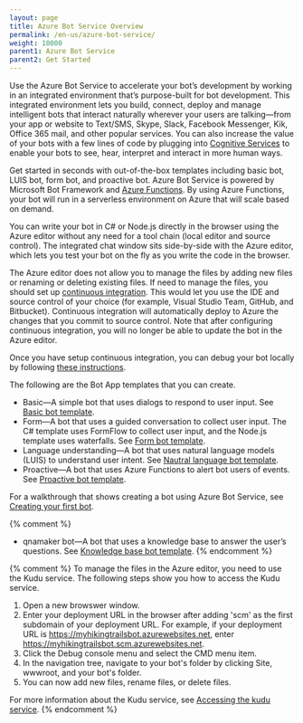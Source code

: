 ```yaml
---
layout: page
title: Azure Bot Service Overview
permalink: /en-us/azure-bot-service/
weight: 10000
parent1: Azure Bot Service
parent2: Get Started
---
```


Use the Azure Bot Service to accelerate your bot’s development by working in an integrated environment that’s purpose-built for bot development. This integrated environment lets you build, connect, deploy and manage intelligent bots that interact naturally wherever your users are talking&mdash;from your app or website to Text/SMS, Skype, Slack, Facebook Messenger, Kik, Office 365 mail, and other popular services. You can also increase the value of your bots with a few lines of code by plugging into [Cognitive Services](/en-us/bot-intelligence/getting-started/) to enable your bots to see, hear, interpret and interact in more human ways.

Get started in seconds with out-of-the-box templates including basic bot, LUIS bot, form bot, and proactive bot. Azure Bot Service is powered by Microsoft Bot Framework and [Azure Functions](http://go.microsoft.com/fwlink/?linkID=747839). By using Azure Functions, your bot will run in a serverless environment on Azure that will scale based on demand.

You can write your bot in C# or Node.js directly in the browser using the Azure editor without any need for a tool chain (local editor and source control). The integrated chat window sits side-by-side with the Azure editor, which lets you test your bot on the fly as you write the code in the browser. 

The Azure editor does not allow you to manage the files by adding new files or renaming or deleting existing files. If need to manage the files, you should set up [continuous integration](/en-us/azure-bots/manage/setting-up-continuous-integration/). This would let you use the IDE and source control of your choice (for example, Visual Studio Team, GitHub, and Bitbucket). Continuous integration will automatically deploy to Azure the changes that you commit to source control. Note that after configuring continuous integration, you will no longer be able to update the bot in the Azure editor.

Once you have setup continuous integration, you can debug your bot locally by following [these instructions](/en-us/azure-bot-service/manage/debug/).

The following are the Bot App templates that you can create.

- Basic&mdash;A simple bot that uses dialogs to respond to user input. See [Basic bot template](/en-us/azure-bots/templates/basic).
- Form&mdash;A bot that uses a guided conversation to collect user input. The C# template uses FormFlow to collect user input, and the Node.js template uses waterfalls. See [Form bot template](/en-us/azure-bots/templates/form).
- Language understanding&mdash;A bot that uses natural language models (LUIS) to understand user intent. See [Nautral language bot template](/en-us/azure-bots/templates/luis).
- Proactive&mdash;A bot that uses Azure Functions to alert bot users of events. See [Proactive bot template](/en-us/azure-bots/templates/proactive).

For a walkthrough that shows creating a bot using Azure Bot Service, see [Creating your first bot](/en-us/azure-bots/build/first-bot/).

{% comment %}
- qnamaker bot&mdash;A bot that uses a knowledge base to answer the user’s questions. See [Knowledge base bot template](/en-us/azure-bots/templates/qna). 
{% endcomment %}

{% comment %}
To manage the files in the Azure editor, you need to use the Kudu service. The following steps show you how to access the Kudu service.

1. Open a new browswer window.
2. Enter your deployment URL in the browser after adding 'scm' as the first subdomain of your deployment URL. For example, if your deployment URL is https://myhikingtrailsbot.azurewebsites.net, enter https://myhikingtrailsbot.scm.azurewebsites.net.
3. Click the Debug console menu and select the CMD menu item.
4. In the navigation tree, navigate to your bot's folder by clicking Site, wwwroot, and your bot's folder.
5. You can now add new files, rename files, or delete files. 

 For more information about the Kudu service, see [Accessing the kudu service](https://github.com/projectkudu/kudu/wiki/Accessing-the-kudu-service). 
 {% endcomment %}